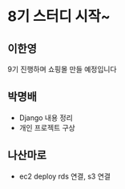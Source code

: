 # 8기 스터디 시작~

## 이한영

9기 진행하며 쇼핑몰 만들 예정입니다

## 박명배

* Django 내용 정리
* 개인 프로젝트 구상


## 나산마로
* ec2 deploy rds 연결, s3 연결 
